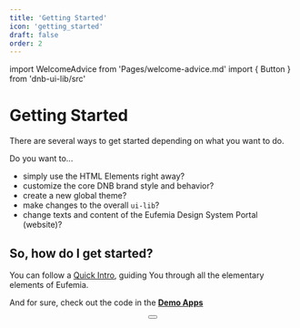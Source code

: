 ```yaml
---
title: 'Getting Started'
icon: 'getting_started'
draft: false
order: 2
---
```


import WelcomeAdvice from 'Pages/welcome-advice.md'
import { Button } from 'dnb-ui-lib/src'

# Getting Started

There are several ways to get started depending on what you want to do.

Do you want to...

- simply use the HTML Elements right away?
- customize the core DNB brand style and behavior?
- create a new global theme?
- make changes to the overall `ui-lib`?
- change texts and content of the Eufemia Design System Portal (website)?

## So, how do I get started?

You can follow a [Quick Intro](/uilib/intro), guiding You through all the elementary elements of Eufemia.

And for sure, check out the code in the [**Demo Apps**](/uilib/getting-started/demos)

<div align="center" className="dnb-section dnb-section--spacing dnb-section--mint-green">
  <Button href="/uilib/intro" size="large" text="Quick Intro" />
</div>

<WelcomeAdvice />

